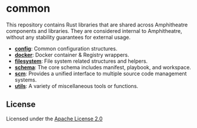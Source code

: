 # common

This repository contains Rust libraries that are shared across Amphitheatre
components and libraries. They are considered internal to Amphitheatre, without
any stability guarantees for external usage.

- [**config**](src/config/): Common configuration structures.
- [**docker**](src/docker/): Docker container & Registry wrappers.
- [**filesystem**](src/filesystem/): File system related structures and helpers.
- [**schema**](src/s): The core schema includes manifest, playbook, and workspace.
- [**scm**](src/scm): Provides a unified interface to multiple source code management systems.
- [**utils**](src/utils/): A variety of miscellaneous tools or functions.

## License

Licensed under the [Apache License 2.0](https://github.com/amphitheatre-app/common/blob/master/LICENSE)
